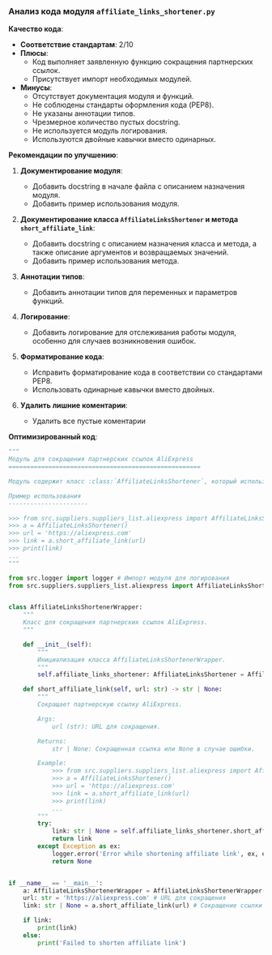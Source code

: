 ### **Анализ кода модуля `affiliate_links_shortener.py`**

**Качество кода**:
- **Соответствие стандартам**: 2/10
- **Плюсы**:
    - Код выполняет заявленную функцию сокращения партнерских ссылок.
    - Присутствует импорт необходимых модулей.
- **Минусы**:
    - Отсутствует документация модуля и функций.
    - Не соблюдены стандарты оформления кода (PEP8).
    - Не указаны аннотации типов.
    - Чрезмерное количество пустых docstring.
    - Не используется модуль логирования.
    - Используются двойные кавычки вместо одинарных.

**Рекомендации по улучшению**:

1.  **Документирование модуля**:
    - Добавить docstring в начале файла с описанием назначения модуля.
    - Добавить пример использования модуля.

2.  **Документирование класса `AffiliateLinksShortener` и метода `short_affiliate_link`**:
    - Добавить docstring с описанием назначения класса и метода, а также описание аргументов и возвращаемых значений.
    - Добавить пример использования метода.

3.  **Аннотации типов**:
    - Добавить аннотации типов для переменных и параметров функций.

4.  **Логирование**:
    - Добавить логирование для отслеживания работы модуля, особенно для случаев возникновения ошибок.

5.  **Форматирование кода**:
    - Исправить форматирование кода в соответствии со стандартами PEP8.
    - Использовать одинарные кавычки вместо двойных.

6. **Удалить лишние коментарии**:
    - Удалить все пустые коментарии

**Оптимизированный код**:

```python
"""
Модуль для сокращения партнерских ссылок AliExpress
=====================================================

Модуль содержит класс :class:`AffiliateLinksShortener`, который используется для сокращения партнерских ссылок AliExpress.

Пример использования
----------------------

>>> from src.suppliers.suppliers_list.aliexpress import AffiliateLinksShortener
>>> a = AffiliateLinksShortener()
>>> url = 'https://aliexpress.com'
>>> link = a.short_affiliate_link(url)
>>> print(link)
...
"""

from src.logger import logger # Импорт модуля для логирования
from src.suppliers.suppliers_list.aliexpress import AffiliateLinksShortener


class AffiliateLinksShortenerWrapper:
    """
    Класс для сокращения партнерских ссылок AliExpress.
    """

    def __init__(self):
        """
        Инициализация класса AffiliateLinksShortenerWrapper.
        """
        self.affiliate_links_shortener: AffiliateLinksShortener = AffiliateLinksShortener() # Инициализация экземпляра класса AffiliateLinksShortener

    def short_affiliate_link(self, url: str) -> str | None:
        """
        Сокращает партнерскую ссылку AliExpress.

        Args:
            url (str): URL для сокращения.

        Returns:
            str | None: Сокращенная ссылка или None в случае ошибки.

        Example:
            >>> from src.suppliers.suppliers_list.aliexpress import AffiliateLinksShortener
            >>> a = AffiliateLinksShortener()
            >>> url = 'https://aliexpress.com'
            >>> link = a.short_affiliate_link(url)
            >>> print(link)
            ...
        """
        try:
            link: str | None = self.affiliate_links_shortener.short_affiliate_link(url) # Сокращение ссылки
            return link
        except Exception as ex:
            logger.error('Error while shortening affiliate link', ex, exc_info=True) # Логирование ошибки
            return None


if __name__ == '__main__':
    a: AffiliateLinksShortenerWrapper = AffiliateLinksShortenerWrapper() # Создание экземпляра класса AffiliateLinksShortenerWrapper
    url: str = 'https://aliexpress.com' # URL для сокращения
    link: str | None = a.short_affiliate_link(url) # Сокращение ссылки

    if link:
        print(link)
    else:
        print('Failed to shorten affiliate link')